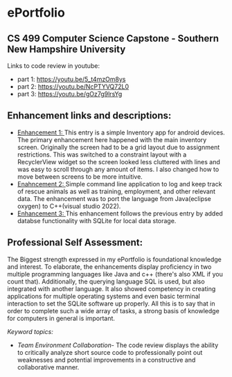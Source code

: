 # ePortfolio
## CS 499 Computer Science Capstone - Southern New Hampshire University


Links to code review in youtube:
- part 1: https://youtu.be/5_t4mzOm8ys
- part 2: https://youtu.be/NcPTYVQ72L0
- part 3: https://youtu.be/gOz7g9lrsYg

## Enhancement links and descriptions:
- [Enhancement 1: ](https://github.com/DaltonShort/ePortfolio/blob/main/Inventory%20app%20Files.zip) This entry is a simple Inventory app for android devices. The primary enhancement here happened with the main inventory screen. Originally the screen had to be a grid layout due to assignment restrictions. This was switched to a constraint layout with a RecyclerView widget so the screen looked less cluttered with lines and was easy to scroll through any amount of items. I also changed how to move between screens to be more intuitive.
- [Enahncement 2: ](https://github.com/DaltonShort/ePortfolio/tree/main/Enhancement%20two) Simple command line application to log and keep track of rescue animals as well as training, employment, and other relevant data. The enhancement was to port the language from Java(eclipse oxygen) to C++(visual studio 2022).
- [Enhancement 3: ](https://github.com/DaltonShort/ePortfolio/tree/main/Enhancement%203) This enhancement follows the previous entry by added databse functionality with SQLite for local data storage.

## Professional Self Assessment:
The Biggest strength expressed in my ePortfolio is foundational knowledge and interest. To elaborate, the enhancements display proficiency in two multiple programming languages like Java and c++ (there's also XML if you count that). Additionally, the querying language SQL is used, but also integrated with another language. It also showed competency in creating applications for multiple operating systems and even basic terminal interaction to set the SQLite software up properly. All this is to say that in order to complete such a wide array of tasks, a strong basis of knowledge for computers in general is important. 

_Keyword topics:_
- _Team Environment Collaboration_- The code review displays the ability to critically analyze short source code to professionally point out weaknesses and potential improvements in a constructive and collaborative manner.
